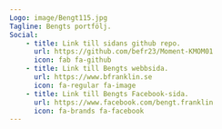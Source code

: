 ```yaml
---
Logo: image/Bengt115.jpg
Tagline: Bengts portfölj.
Social:
    - title: Link till sidans github repo.
      url: https://github.com/befr23/Moment-KMOM01
      icon: fab fa-github
    - title: Link till Bengts webbsida.
      url: https://www.bfranklin.se
      icon: fa-regular fa-image
    - title: Link till Bengts Facebook-sida.
      url: https://www.facebook.com/bengt.franklin
      icon: fa-brands fa-facebook
---
```

